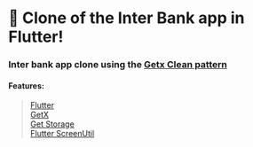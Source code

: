 # 🍊 Clone of the Inter Bank app in Flutter!

### Inter bank app clone using the [Getx Clean pattern](https://github.com/bernardoveras/getx_clean)

#### Features:
> [Flutter](https://github.com/flutter/flutter)<br>
> [GetX](https://github.com/jonataslaw/getx)<br>
> [Get Storage](https://github.com/jonataslaw/get_storage)<br>
> [Flutter ScreenUtil](https://github.com/OpenFlutter/flutter_screenutil)<br>
